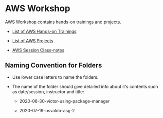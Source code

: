 # AWS Workshop

AWS Workshop contains hands-on trainings and projects.

- [List of AWS Hands-on Trainings](./hands-on/README.md)

- [List of AWS Projects](./projects/README.md)

- [AWS Session Class-notes](./class-notes/README.md)


## Naming Convention for Folders 

- Use lower case letters to name the folders.

- The name of the folder should give detailed info about it's contents such as date/session, instructor and title:

    - 2020-06-30-victor-using-package-manager
    
    - 2020-07-19-osvaldo-asg-2
